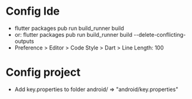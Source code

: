 # Config Ide
- flutter packages pub run build_runner build
- or: flutter packages pub run build_runner build --delete-conflicting-outputs
- Preference > Editor > Code Style > Dart > Line Length: 100


# Config project

- Add key.properties to folder android/ => "android/key.properties"